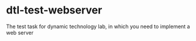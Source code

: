 # dtl-test-webserver
The test task for dynamic technology lab, in which you need to implement a web server
